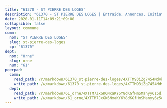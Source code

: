 ```yaml
---
title: "61370 - ST PIERRE DES LOGES"
description: "61370 - ST PIERRE DES LOGES | Entraide, Annonces, Initiatives"
date: 2020-01-11T14:09:21+09:00
collapsible: false
layout: commune
comm:
  nom: "ST PIERRE DES LOGES"
  slug: st-pierre-des-loges
  cp: "61370"
dept:
  nom: "Orne"
  slug: orne
  num: "61"
peerpad:
  comm:
    read_path: /r/markdown/61370_st-pierre-des-loges/4XTTM93iZg7454Mdvk1eqQwZKiu7fm8ZDPEPUS6dQkNBHYnTb
    write_path: /w/markdown/61370_st-pierre-des-loges/4XTTM93iZg7454Mdvk1eqQwZKiu7fm8ZDPEPUS6dQkNBHYnTb-K3TgUqUryaBsvRxAFqB4TuypCQZ149yF29zj6hkaT7EkiGqh72oFLQKDyT53L47GLairXD6q8enUstcwgkV5frv6rJ85xpsXkx4HoGZRYCJV2eUaPtDr7GX4dMDA5BYvXyVPfn5f
  dept:
    read_path: /r/markdown/61_orne/4XTTM7JxGK6NxaKY6Y8dKGfHmSManyy6z5d78TaTcUn3zJjy6
    write_path: /w/markdown/61_orne/4XTTM7JxGK6NxaKY6Y8dKGfHmSManyy6z5d78TaTcUn3zJjy6-K3TgUN9f9h2Fmk7w15QXNPtmJYWWDYEB4sLb6BW46ErzRh2NG4TmnnXd3GJfJ3dVSNBE8WudjKbLAy4CD2mQTtYeoUAUzvKztzGsCxcQ4ezpe7WGMgkNubsBkL3vV47Zushr5DqN
---
```


